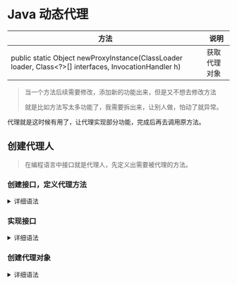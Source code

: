 # Java 动态代理

| 方法                                                                                                  | 说明         |
| ----------------------------------------------------------------------------------------------------- | ------------ |
| public static Object newProxyInstance(ClassLoader loader, Class<?>[] interfaces, InvocationHandler h) | 获取代理对象 |

> 当一个方法后续需要修改，添加新的功能出来，但是又不想去修改方法
>
> 就是比如方法写太多功能了，我需要拆出来，让别人做，怕动了就异常。

代理就是这时候有用了，让代理实现部分功能，完成后再去调用原方法。

## 创建代理人

> 在编程语言中接口就是代理人，先定义出需要被代理的方法。

### 创建接口，定义代理方法

<details>
<summary>详细语法</summary>

```java
package src;

public class Player implements ProxyTool{

    @Override
    public void run(String name) {

    }

    @Override
    public void dance() {

    }
}
```

</details>

### 实现接口

<details>
<summary>详细语法</summary>

```java
public class Player implements ProxyTool{

    @Override
    public void run(String name) {
        System.out.println("我只会跑步");
    }

    @Override
    public void dance() {
        System.out.println("我开始跳舞");
    }
}


```

</details>

### 创建代理对象

<details>
<summary>详细语法</summary>

```java
public static void main(String[] args) {
    Player p = new Player();
    ProxyTool proxy = createProxy(p);
    /*
     * 与前端防抖节流一样，只要你触发调用方法事件 invoke 就会触发，并且它就会走你自定义的代码
     * 而在第一次执行代码是在被声明的时候，类型检查是Object,由于你强制转换类型检查就过了
     * 而实际上方法的 调用事件已经被替换了，然后你内部拦截操作不管，最后去调用本应该触发的方法
     * 只需要把指针改为方法自己调用自己，这样就实现了完全替换，而被代理者完全不知道是谁拦截了
     * 而你做的拦截事件，也已经能正确触发了。本质：替换调用类方法的事件，变为可拦截式而已。
     */

    proxy.run("张三");
}

public static ProxyTool createProxy(Player player){
    /*
     * 参数一：用于指定用哪个类加载器，去加载生成的代理类
     * 参数二：指定接口，这些接口用于指定生成的代理长什么，也就是有哪些方法
     * 参数三：用来指定生成的代理对象要干什么事情
     * */
    ProxyTool instance = (ProxyTool) Proxy.newProxyInstance(App.class.getClassLoader()
            ,new Class[]{ProxyTool.class}
            ,new InvocationHandler() {
                @Override
                public Object invoke(Object proxy, Method method, Object[] args) throws Throwable {
                    if("run".equals(method.getName())){
                        System.out.println("代理事件触发");
                        method.invoke(player, args);
                    }else {
                        //? 其他方法就根据你调用方法的字符，去调用原对象中的方法
                        method.invoke(player, args);
                    }
                    return proxy;
                }
            }
    );

    return instance;
}
```

</details>
